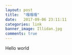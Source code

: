 ```yaml
---
layout: post
title:  "嘎嘎嘎"
date:   2017-09-06 23:11:11
categories: link
banner_image: Illidan.jpg
comments: true
---
```

Hello world




